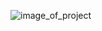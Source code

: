 ![image_of_project](https://github.com/Mosensei7/Desgining-a-network-for-a-company/assets/111107874/c79b91a5-3993-4b20-9c7b-6d61ab018c71)
